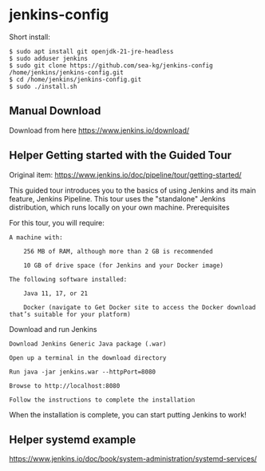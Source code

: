 # jenkins-config

Short install:

```
$ sudo apt install git openjdk-21-jre-headless
$ sudo adduser jenkins
$ sudo git clone https://github.com/sea-kg/jenkins-config /home/jenkins/jenkins-config.git
$ cd /home/jenkins/jenkins-config.git
$ sudo ./install.sh
```

## Manual Download

Download from here https://www.jenkins.io/download/

## Helper Getting started with the Guided Tour

Original item: https://www.jenkins.io/doc/pipeline/tour/getting-started/

This guided tour introduces you to the basics of using Jenkins and its main feature, Jenkins Pipeline. This tour uses the "standalone" Jenkins distribution, which runs locally on your own machine.
Prerequisites

For this tour, you will require:

    A machine with:

        256 MB of RAM, although more than 2 GB is recommended

        10 GB of drive space (for Jenkins and your Docker image)

    The following software installed:

        Java 11, 17, or 21

        Docker (navigate to Get Docker site to access the Docker download that’s suitable for your platform)

Download and run Jenkins

    Download Jenkins Generic Java package (.war)

    Open up a terminal in the download directory

    Run java -jar jenkins.war --httpPort=8080

    Browse to http://localhost:8080

    Follow the instructions to complete the installation

When the installation is complete, you can start putting Jenkins to work!


## Helper systemd example

https://www.jenkins.io/doc/book/system-administration/systemd-services/